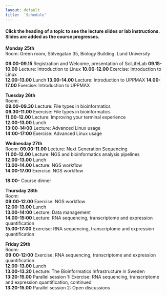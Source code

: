 ```yaml
---
layout: default
title:  'Schedule'
---
```


#### Click the heading of a topic to see the lecture slides or lab instructions. Slides are added as the course progresses.

**Monday 25th**  
Room: Green room, Sölvegatan 35, Biology Building. Lund University
  
**09.00-09.15** Registration and Welcome, presentation of SciLifeLab
**09.15-10.00** Lecture: Introduction to Linux
**10.00-12.00** Exercise: Introduction to Linux  
**12.00-13.00** Lunch 
**13.00-14.00** Lecture: Introduction to UPPMAX
**14.00-17.00** Exercise: Introduction to UPPMAX  

**Tuesday 26th**  
Room:  
**09.00-09.30** Lecture: File types in bioinformatics   
**09.30-11.00** Exercise: File types in bioinformatics   
**11.00-12.00** Lecture: Improving your terminal experience   
**12.00-13.00** Lunch    
**13:00-14:00** Lecture: Advanced Linux usage   
**14:00-17:00** Exercise: Advanced Linux usage   

**Wednesday 27th**  
Room: 
**09.00-11.00** Lecture: Next Generation Sequencing   
**11.00-12.00** Lecture: NGS and bioinformatics analysis pipelines   
**12.00-13.00** Lunch    
**13.00-14.00** Lecture: NGS workflow   
**14.00-17.00** Exercise: NGS workflow   

**18:00-** Course dinner   

**Thursday 28th**   
Room:    
**09:00-12.00** Exercise: NGS workflow   
**12.00-13.00** Lunch   
**13.00-14:00** Lecture: Data management   
**14.00-15:00** Lecture: RNA sequencing, transcriptome and expression quantification   
**15.00-17:00** Exercise: RNA sequencing, transcriptome and expression quantification   

**Friday 29th**  
Room:   
**09:00-12:00** Exercise: RNA sequencing, transcriptome and expression quantification   
**12.00-13.00** Lunch    
**13.00-13.20** Lecture: The Bioinformatics Infrastructure in Sweden   
**13:20-15.00** Parallel session 1: Exercise: RNA sequencing, transcriptome and expression quantification, continued   
**13:20-15.00** Parallel session 2: Open discussions   




